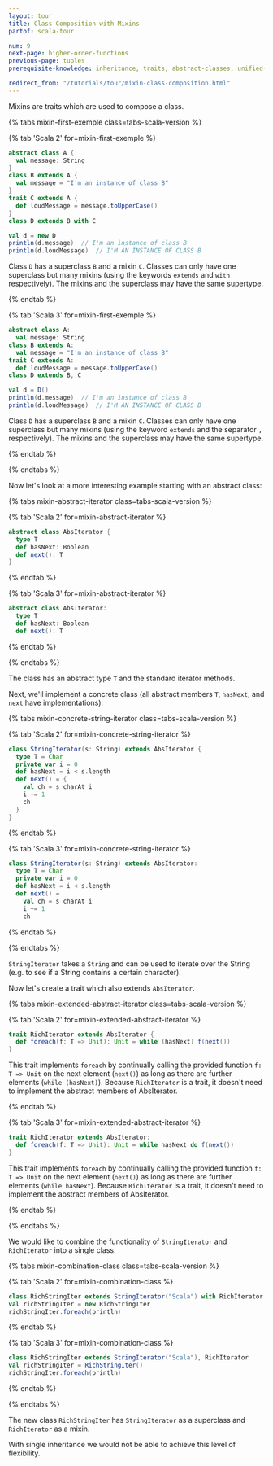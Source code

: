 ```yaml
---
layout: tour
title: Class Composition with Mixins
partof: scala-tour

num: 9
next-page: higher-order-functions
previous-page: tuples
prerequisite-knowledge: inheritance, traits, abstract-classes, unified-types

redirect_from: "/tutorials/tour/mixin-class-composition.html"
---
```

Mixins are traits which are used to compose a class.

{% tabs mixin-first-exemple class=tabs-scala-version %}

{% tab 'Scala 2' for=mixin-first-exemple %}
```scala mdoc
abstract class A {
  val message: String
}
class B extends A {
  val message = "I'm an instance of class B"
}
trait C extends A {
  def loudMessage = message.toUpperCase()
}
class D extends B with C

val d = new D
println(d.message)  // I'm an instance of class B
println(d.loudMessage)  // I'M AN INSTANCE OF CLASS B
```
Class `D` has a superclass `B` and a mixin `C`. Classes can only have one superclass but many mixins (using the keywords `extends` and `with` respectively). The mixins and the superclass may have the same supertype.

{% endtab %}

{% tab 'Scala 3' for=mixin-first-exemple %}
```scala
abstract class A:
  val message: String
class B extends A:
  val message = "I'm an instance of class B"
trait C extends A:
  def loudMessage = message.toUpperCase()
class D extends B, C

val d = D()
println(d.message)  // I'm an instance of class B
println(d.loudMessage)  // I'M AN INSTANCE OF CLASS B
```
Class `D` has a superclass `B` and a mixin `C`. Classes can only have one superclass but many mixins (using the keyword `extends` and the separator `,` respectively). The mixins and the superclass may have the same supertype.

{% endtab %}

{% endtabs %}

Now let's look at a more interesting example starting with an abstract class:

{% tabs mixin-abstract-iterator class=tabs-scala-version %}

{% tab 'Scala 2' for=mixin-abstract-iterator %}
```scala mdoc
abstract class AbsIterator {
  type T
  def hasNext: Boolean
  def next(): T
}
```
{% endtab %}

{% tab 'Scala 3' for=mixin-abstract-iterator %}
```scala
abstract class AbsIterator:
  type T
  def hasNext: Boolean
  def next(): T
```
{% endtab %}

{% endtabs %}

The class has an abstract type `T` and the standard iterator methods.

Next, we'll implement a concrete class (all abstract members `T`, `hasNext`, and `next` have implementations):

{% tabs mixin-concrete-string-iterator class=tabs-scala-version %}

{% tab 'Scala 2' for=mixin-concrete-string-iterator %}
```scala mdoc
class StringIterator(s: String) extends AbsIterator {
  type T = Char
  private var i = 0
  def hasNext = i < s.length
  def next() = {
    val ch = s charAt i
    i += 1
    ch
  }
}
```
{% endtab %}

{% tab 'Scala 3' for=mixin-concrete-string-iterator %}
```scala
class StringIterator(s: String) extends AbsIterator:
  type T = Char
  private var i = 0
  def hasNext = i < s.length
  def next() =
    val ch = s charAt i
    i += 1
    ch
```
{% endtab %}

{% endtabs %}

`StringIterator` takes a `String` and can be used to iterate over the String (e.g. to see if a String contains a certain character).

Now let's create a trait which also extends `AbsIterator`.

{% tabs mixin-extended-abstract-iterator class=tabs-scala-version %}

{% tab 'Scala 2' for=mixin-extended-abstract-iterator %}
```scala mdoc
trait RichIterator extends AbsIterator {
  def foreach(f: T => Unit): Unit = while (hasNext) f(next())
}
```
This trait implements `foreach` by continually calling the provided function `f: T => Unit` on the next element (`next()`) as long as there are further elements (`while (hasNext)`). Because `RichIterator` is a trait, it doesn't need to implement the abstract members of AbsIterator.

{% endtab %}

{% tab 'Scala 3' for=mixin-extended-abstract-iterator %}
```scala
trait RichIterator extends AbsIterator:
  def foreach(f: T => Unit): Unit = while hasNext do f(next())
}
```
This trait implements `foreach` by continually calling the provided function `f: T => Unit` on the next element (`next()`) as long as there are further elements (`while hasNext`). Because `RichIterator` is a trait, it doesn't need to implement the abstract members of AbsIterator.

{% endtab %}

{% endtabs %}

We would like to combine the functionality of `StringIterator` and `RichIterator` into a single class.

{% tabs mixin-combination-class class=tabs-scala-version %}

{% tab 'Scala 2' for=mixin-combination-class %}
```scala mdoc
class RichStringIter extends StringIterator("Scala") with RichIterator
val richStringIter = new RichStringIter
richStringIter.foreach(println)
```
{% endtab %}

{% tab 'Scala 3' for=mixin-combination-class %}
```scala
class RichStringIter extends StringIterator("Scala"), RichIterator
val richStringIter = RichStringIter()
richStringIter.foreach(println)
```
{% endtab %}

{% endtabs %}

The new class `RichStringIter` has `StringIterator` as a superclass and `RichIterator` as a mixin.

With single inheritance we would not be able to achieve this level of flexibility.
